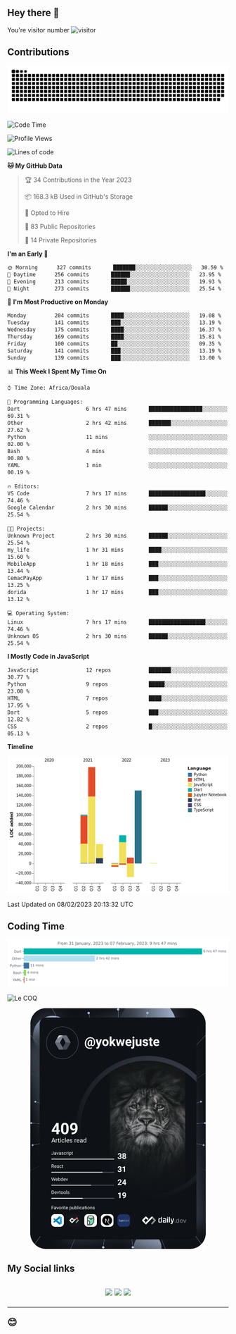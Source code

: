 ## Hey there 👋
You're visitor number ![visitor](https://profile-counter.glitch.me/yokwejuste/count.svg)

## Contributions
<p align="center">
  <img src="https://raw.githubusercontent.com/yokwejuste/yokwejuste/output/github-contribution-grid-snake.svg" />
</p>

<!--START_SECTION:waka-->
![Code Time](http://img.shields.io/badge/Code%20Time-1%2C348%20hrs%2045%20mins-blue)

![Profile Views](http://img.shields.io/badge/Profile%20Views-5-blue)

![Lines of code](https://img.shields.io/badge/From%20Hello%20World%20I%27ve%20Written-523%20Thousand%20lines%20of%20code-blue)

**🐱 My GitHub Data** 

> 🏆 34 Contributions in the Year 2023
 > 
> 📦 168.3 kB Used in GitHub's Storage 
 > 
> 💼 Opted to Hire
 > 
> 📜 83 Public Repositories 
 > 
> 🔑 14 Private Repositories  
 > 
**I'm an Early 🐤** 

```text
🌞 Morning      327 commits       ███████░░░░░░░░░░░░░░░░░░   30.59 % 
🌆 Daytime      256 commits       ██████░░░░░░░░░░░░░░░░░░░   23.95 % 
🌃 Evening      213 commits       █████░░░░░░░░░░░░░░░░░░░░   19.93 % 
🌙 Night        273 commits       ██████░░░░░░░░░░░░░░░░░░░   25.54 % 

```
📅 **I'm Most Productive on Monday** 

```text
Monday         204 commits       ████░░░░░░░░░░░░░░░░░░░░░   19.08 % 
Tuesday        141 commits       ███░░░░░░░░░░░░░░░░░░░░░░   13.19 % 
Wednesday      175 commits       ████░░░░░░░░░░░░░░░░░░░░░   16.37 % 
Thursday       169 commits       ████░░░░░░░░░░░░░░░░░░░░░   15.81 % 
Friday         100 commits       ██░░░░░░░░░░░░░░░░░░░░░░░   09.35 % 
Saturday       141 commits       ███░░░░░░░░░░░░░░░░░░░░░░   13.19 % 
Sunday         139 commits       ███░░░░░░░░░░░░░░░░░░░░░░   13.00 % 

```


📊 **This Week I Spent My Time On** 

```text
⌚︎ Time Zone: Africa/Douala

💬 Programming Languages: 
Dart                     6 hrs 47 mins       █████████████████░░░░░░░░   69.31 % 
Other                    2 hrs 42 mins       ███████░░░░░░░░░░░░░░░░░░   27.62 % 
Python                   11 mins             ░░░░░░░░░░░░░░░░░░░░░░░░░   02.00 % 
Bash                     4 mins              ░░░░░░░░░░░░░░░░░░░░░░░░░   00.80 % 
YAML                     1 min               ░░░░░░░░░░░░░░░░░░░░░░░░░   00.19 % 

🔥 Editors: 
VS Code                  7 hrs 17 mins       ██████████████████░░░░░░░   74.46 % 
Google Calendar          2 hrs 30 mins       ██████░░░░░░░░░░░░░░░░░░░   25.54 % 

🐱‍💻 Projects: 
Unknown Project          2 hrs 30 mins       ██████░░░░░░░░░░░░░░░░░░░   25.54 % 
my_life                  1 hr 31 mins        ████░░░░░░░░░░░░░░░░░░░░░   15.60 % 
MobileApp                1 hr 18 mins        ███░░░░░░░░░░░░░░░░░░░░░░   13.44 % 
CemacPayApp              1 hr 17 mins        ███░░░░░░░░░░░░░░░░░░░░░░   13.25 % 
dorida                   1 hr 17 mins        ███░░░░░░░░░░░░░░░░░░░░░░   13.12 % 

💻 Operating System: 
Linux                    7 hrs 17 mins       ██████████████████░░░░░░░   74.46 % 
Unknown OS               2 hrs 30 mins       ██████░░░░░░░░░░░░░░░░░░░   25.54 % 

```

**I Mostly Code in JavaScript** 

```text
JavaScript               12 repos            ███████░░░░░░░░░░░░░░░░░░   30.77 % 
Python                   9 repos             █████░░░░░░░░░░░░░░░░░░░░   23.08 % 
HTML                     7 repos             ████░░░░░░░░░░░░░░░░░░░░░   17.95 % 
Dart                     5 repos             ███░░░░░░░░░░░░░░░░░░░░░░   12.82 % 
CSS                      2 repos             █░░░░░░░░░░░░░░░░░░░░░░░░   05.13 % 

```


**Timeline**

![Chart not found](https://raw.githubusercontent.com/yokwejuste/yokwejuste/master/charts/bar_graph.png) 


 Last Updated on 08/02/2023 20:13:32 UTC
<!--END_SECTION:waka-->

## Coding Time

[![wakatime-stats](https://github.com/yokwejuste/yokwejuste/blob/master/images/stat.svg)](https://wakatime.com/@yokwejuste)

![Le COQ](https://metrics.lecoq.io/yokwejuste/)
<p align="center">
  <a href="#"><img src="https://github.com/yokwejuste/yokwejuste/blob/master/devcard.svg" width="400" alt="Yonkeu K. Steve's Dev Card"/></a>
</p>
<h2>My Social links<h2>
<p align="center">
  <a href="https://twitter.com/yokwejuste"><img src="https://img.shields.io/badge/twitter-%231DA1F2.svg?style=for-the-badge&logo=Twitter&logoColor=white"></a>
  <a href="https://linkedin.com/in/yokwejuste"><img src="https://img.shields.io/badge/linkedin-%230077B5.svg?style=for-the-badge&logo=linkedin&logoColor=white"></a>
  <a href="https://instagram.com/yokwejuste0"><img src="https://img.shields.io/badge/instagram-%23E4405F.svg?style=for-the-badge&logo=Instagram&logoColor=white"></a>
</p>
<hr>
😊
